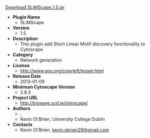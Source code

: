 <a href="SLiMScape_1.5.jar">Download SLiMScape_1.5.jar</a>

* __Plugin Name__
  * SLiMScape
* __Version__
  * 1.5
* __Description__
  * This plugin add Short Linear Motif discovery functionality to Cytoscape
* __Category__
  * Network generation
* __License__
  * http://www.gnu.org/copyleft/lesser.html
* __Release Date__
  * 2013-01-09
* __Minimum Cytoscape Version__
  * 2.8.3
* __Project URL__
  * http://bioware.ucd.ie/slimscape/
* __Authors__
  * , 
  * Kevin O\\\'Brien, University College Dublin
* __Contacts__
  * Kevin O\\\'Brien, kevin.obrien29@gmail.com
